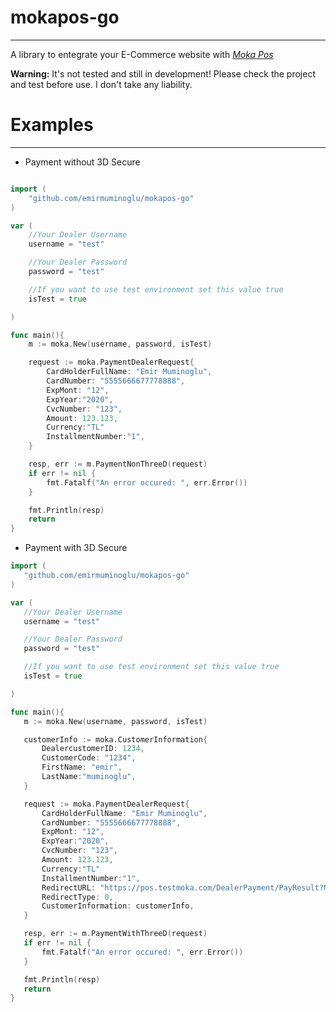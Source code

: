 # mokapos-go

---

A library to entegrate your E-Commerce website with *[Moka Pos](https://www.moka.com/moka-pos/)*

**Warning:** It's not tested and still in development! Please check the project and test before use. I don't take any liability.

# Examples

---

 - Payment without 3D Secure
```go

import (
    "github.com/emirmuminoglu/mokapos-go"
)

var (
    //Your Dealer Username
    username = "test"

    //Your Dealer Password
    password = "test"

    //If you want to use test environment set this value true
    isTest = true

)

func main(){
    m := moka.New(username, password, isTest)

    request := moka.PaymentDealerRequest{
        CardHolderFullName: "Emir Muminoglu",
        CardNumber: "5555666677778888",
        ExpMont: "12",
        ExpYear:"2020",
        CvcNumber: "123",
        Amount: 123.123,
        Currency:"TL"
        InstallmentNumber:"1",
    }

    resp, err := m.PaymentNonThreeD(request)
    if err != nil {
        fmt.Fatalf("An error occured: ", err.Error())
    }

    fmt.Println(resp)
    return
}
```

 - Payment with 3D Secure

 ```go
import (
    "github.com/emirmuminoglu/mokapos-go"
)

var (
    //Your Dealer Username
    username = "test"

    //Your Dealer Password
    password = "test"

    //If you want to use test environment set this value true
    isTest = true

)

func main(){
    m := moka.New(username, password, isTest)

    customerInfo := moka.CustomerInformation{
        DealercustomerID: 1234,
        CustomerCode: "1234",
        FirstName: "emir",
        LastName:"muminoglu",
    }

    request := moka.PaymentDealerRequest{
        CardHolderFullName: "Emir Muminoglu",
        CardNumber: "5555666677778888",
        ExpMont: "12",
        ExpYear:"2020",
        CvcNumber: "123",
        Amount: 123.123,
        Currency:"TL"
        InstallmentNumber:"1",
        RedirectURL: "https://pos.testmoka.com/DealerPayment/PayResult?MyTrxId=1A2B3CD456",
        RedirectType: 0,
        CustomerInformation: customerInfo,
    }

    resp, err := m.PaymentWithThreeD(request)
    if err != nil {
        fmt.Fatalf("An error occured: ", err.Error())
    }

    fmt.Println(resp)
    return
}

 ```